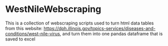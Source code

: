 # WestNileWebscraping
This is a collection of webscraping scripts used to turn html data tables from this website: https://dph.illinois.gov/topics-services/diseases-and-conditions/west-nile-virus, and turn them into one pandas dataframe that is saved to excel
